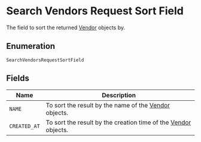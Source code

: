 <!-- Optimized: 2025-10-06 -->
<!-- RPM: 1.6.2.1.1.6.2.1_search-vendors-request-sort-field_20251006 -->
<!-- Session: E2E RPM DNA Application -->
<!-- AOM: RND (Reggie & Dro) -->
<!-- COI: TECHNOLOGY -->
<!-- RPM: HIGH -->
<!-- ACTION: BUILD -->


# Search Vendors Request Sort Field

The field to sort the returned [Vendor](../../doc/models/vendor.md) objects by.

## Enumeration

`SearchVendorsRequestSortField`

## Fields

| Name | Description |
|  --- | --- |
| `NAME` | To sort the result by the name of the [Vendor](../../doc/models/vendor.md) objects. |
| `CREATED_AT` | To sort the result by the creation time of the [Vendor](../../doc/models/vendor.md) objects. |
